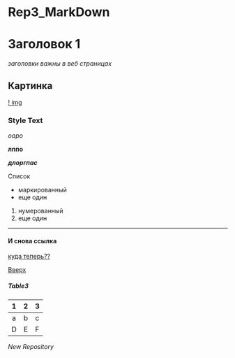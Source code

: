 # Rep3_MarkDown
<a id="Up"></a>
# Заголовок 1
_заголовки важны в веб страницах_

## Картинка
[! img](fj.jpg)

### Style Text
_оаро_

__лппо__

___длоргпас___

Список

* маркированный
*  еще один

1. нумерованный
2. еще один
***
#### И снова ссылка
[куда теперь??](https://www.youtube.com/)

[Вверх](Up)

##### Table3
1 | 2 | 3
:--:|:--:|:--:
a | b | c 
D | E | F

_New Repository_
